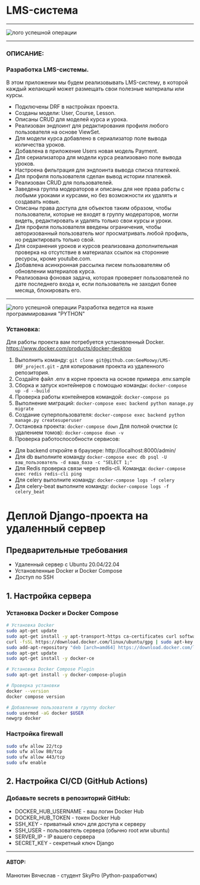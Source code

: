 # LMS-система

---

![лого успешной операции](https://avatars.mds.yandex.net/i?id=f233c3c7cdd8616580845892c3f25df0_sr-5234377-images-thumbs&n=13)

---
### ОПИСАНИЕ:
### Разработка LMS-системы.
В этом приложении мы будем реализовывать LMS-систему, в которой каждый желающий может размещать свои полезные материалы или курсы.

- Подключены DRF в настройках проекта.
- Созданы модели: User, Course, Lesson.
- Описаны CRUD для моделей курса и урока.
- Реализован эндпоинт для редактирования профиля любого пользователя на основе ViewSet.
- Для модели курса добавлено в сериализатор поле вывода количества уроков.
- Добавлена в приложение Users новая модель Payment.
- Для сериализатора для модели курса реализовано поле вывода уроков.
- Настроена фильтрация для эндпоинта вывода списка платежей.
- Для профиля пользователя сделан вывод истории платежей.
- Реализован CRUD для пользователей.
- Заведена группа модераторов и описаны для нее права работы с любыми уроками и курсами,
но без возможности их удалять и создавать новые.
- Описаны права доступа для объектов таким образом, чтобы пользователи, которые не входят в группу модераторов, 
могли видеть, редактировать и удалять только свои курсы и уроки.
- Для профиля пользователя введены ограничения, чтобы авторизованный пользователь мог просматривать любой профиль, 
но редактировать только свой.
- Для сохранения уроков и курсов реализована дополнительная проверка на отсутствие в материалах 
ссылок на сторонние ресурсы, кроме youtube.com.
- Добавлена асинхронная рассылка писем пользователям об обновлении материалов курса.
- Реализована фоновая задача, которая проверяет пользователей по дате последнего входа и, если пользователь 
не заходил более месяца, блокировать его.

---
![лого успешной операции](https://blog.maxford.ru/upload/000/u1/5/d/python-logo-small.png)
Разработка ведется на языке программирования "PYTHON"

### Установка:
Для работы проекта вам потребуется установленный Docker. https://www.docker.com/products/docker-desktop
1. Выполнить команду:
`git clone git@github.com:GeeMoowy/LMS-DRF_project.git` - для копирования проекта из удаленного репозитория.
2. Создайте файл .env в корне проекта на основе примера .env.sample
3. Сборка и запуск контейнеров с помощью команды:
`docker-compose up -d --build`
4. Проверка работы контейнеров командой:
`docker-compose ps`
5. Выполнение миграций:
`docker-compose exec backend python manage.py migrate`
6. Создание суперпользователя:
`docker-compose exec backend python manage.py createsuperuser`
7. Остановка проекта:
`docker-compose down`
Для полной очистки (с удалением томов):
`docker-compose down -v`
8. Проверка работоспособности сервисов:
* Для backend откройте в браузере: 
http://localhost:8000/admin/
* Для db выполните команду
`docker-compose exec db psql -U ваш_пользователь -d ваша_база -c "SELECT 1;"`
* Для Redis проверка связи через redis-cli. Команда:
`docker-compose exec redis redis-cli ping`
* Для celery выполните команду:
`docker-compose logs -f celery`
* Для celery-beat выполните команду:
`docker-compose logs -f celery_beat`

# Деплой Django-проекта на удаленный сервер

## Предварительные требования
- Удаленный сервер с Ubuntu 20.04/22.04
- Установленные Docker и Docker Compose
- Доступ по SSH

## 1. Настройка сервера

### Установка Docker и Docker Compose
```bash
# Установка Docker
sudo apt-get update
sudo apt-get install -y apt-transport-https ca-certificates curl software-properties-common
curl -fsSL https://download.docker.com/linux/ubuntu/gpg | sudo apt-key add -
sudo add-apt-repository "deb [arch=amd64] https://download.docker.com/linux/ubuntu $(lsb_release -cs) stable"
sudo apt-get update
sudo apt-get install -y docker-ce

# Установка Docker Compose Plugin
sudo apt-get install -y docker-compose-plugin

# Проверка установки
docker --version
docker compose version

# Добавление пользователя в группу docker
sudo usermod -aG docker $USER
newgrp docker
```
### Настройка firewall
```bash
sudo ufw allow 22/tcp
sudo ufw allow 80/tcp
sudo ufw allow 443/tcp
sudo ufw enable
```
## 2. Настройка CI/CD (GitHub Actions)

### Добавьте secrets в репозиторий GitHub:
- DOCKER_HUB_USERNAME - ваш логин Docker Hub
- DOCKER_HUB_TOKEN - токен Docker Hub
- SSH_KEY - приватный ключ для доступа к серверу
- SSH_USER - пользователь сервера (обычно root или ubuntu)
- SERVER_IP - IP вашего сервера
- SECRET_KEY - секретный ключ Django

---
#### АВТОР:
Манютин Вячеслав - студент SkyPro (Python-разработчик)